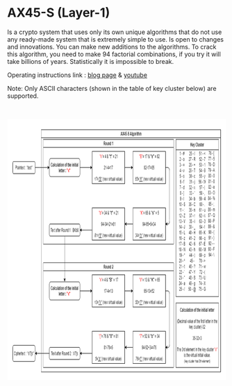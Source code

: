 # AX45-S (Layer-1)
Is a crypto system that uses only its own unique algorithms that do not use any ready-made system that is extremely simple to use. Is open to changes and innovations. You can make new additions to the algorithms. To crack this algorithm, you need to make 94 factorial combinations, if you try it will take billions of years. Statistically it is impossible to break.

Operating instructions link : [blog page](https://x3beche.github.io/2021/06/20/ax45-s-operating-instructions) & [youtube](https://www.youtube.com/watch?v=yr3QCsp1Qq4)

Note: Only ASCII characters (shown in the table of key cluster below) are supported.
<p>&nbsp;</p>
<p align="center">
<img width="1022" height="602" src="https://raw.githubusercontent.com/x3beche/AX45-S/master/pdfDocuments/algoritma.png">
</p>

